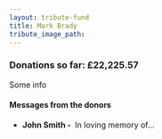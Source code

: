 ```yaml
---
layout: tribute-fund
title: Mark Brady
tribute_image_path:
---
```


### Donations so far: &pound;22,225.57

Some info


#### Messages from the donors

* **John Smith -&nbsp;** In loving memory of...